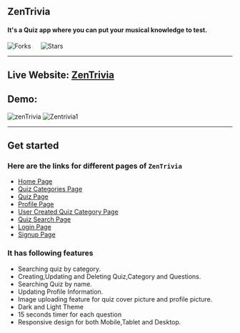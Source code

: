 ## ZenTrivia

#### It's a Quiz app where you can put your musical knowledge to test.

![Forks](https://img.shields.io/github/forks/sanjitsarkar/zentriviax)
&emsp;
![Stars](https://img.shields.io/github/stars/sanjitsarkar/zentriviax)

---

## Live Website: [ZenTrivia](https://zentrivia.vercel.app/)

## Demo:
![zenTrivia](https://user-images.githubusercontent.com/8179761/169650188-4720576c-45a2-46f9-9054-74567f97322e.gif)
![Zentrivia1](https://user-images.githubusercontent.com/8179761/169650190-d46d3d39-d5fa-49a0-8fe3-7172d6097c16.gif)

---

## Get started

### Here are the links for different pages of `ZenTrivia`

- [Home Page](https://zentrivia.vercel.app/)
- [Quiz Categories Page](https://zentrivia.vercel.app/categories)
- [Quiz Page](https://zentrivia.vercel.app/quizzes)
- [Profile Page](https://zentrivia.vercel.app/profile)
- [User Created Quiz Category Page](https://zentrivia.vercel.app/profile/user/categories)
- [Quiz Search Page](https://zentrivia.vercel.app/quizzes?search="Jazz")
- [Login Page](https://zentrivia.vercel.app/login)
- [Signup Page](https://zentrivia.vercel.app/signup)

### It has following features

- Searching quiz by category.
- Creating,Updating and Deleting Quiz,Category and Questions.
- Searching Quiz by name.
- Updating Profile Information.
- Image uploading feature for quiz cover picture and profile picture.
- Dark and Light Theme
- 15 seconds timer for each question
- Responsive design for both Mobile,Tablet and Desktop.
